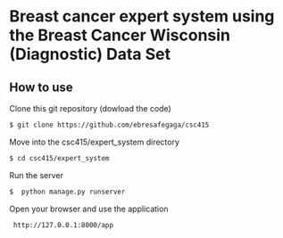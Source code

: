 # Breast cancer expert system using the Breast Cancer Wisconsin (Diagnostic) Data Set


## How to use 

Clone this git repository (dowload the code)

```bash
$ git clone https://github.com/ebresafegaga/csc415
```

Move into the csc415/expert_system directory
```bash 
$ cd csc415/expert_system
```

Run the server 

```bash 
$  python manage.py runserver
```
Open your browser and use the application

```bash
 http://127.0.0.1:8000/app
```
